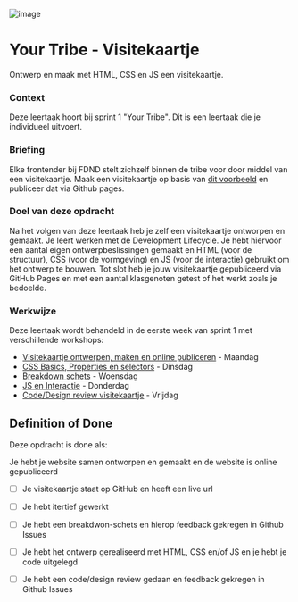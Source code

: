 
![image](https://user-images.githubusercontent.com/1391509/188114337-54f6a9eb-dc0c-42e9-a455-6ac636edb7c6.jpeg)

# Your Tribe - Visitekaartje

Ontwerp en maak met HTML, CSS en JS een visitekaartje.

### Context

Deze leertaak hoort bij sprint 1 "Your Tribe". Dit is een leertaak die je individueel uitvoert.


### Briefing

Elke frontender bij FDND stelt zichzelf binnen de tribe voor door middel van een visitekaartje. Maak een visitekaartje op basis van [dit voorbeeld](https://fdnd-task.github.io/your-tribe-profile-card/) en publiceer dat via Github pages.


### Doel van deze opdracht

Na het volgen van deze leertaak heb je zelf een visitekaartje ontworpen en gemaakt. Je leert werken met de Development Lifecycle. Je hebt hiervoor een aantal eigen ontwerpbeslissingen gemaakt en HTML (voor de structuur), CSS (voor de vormgeving) en JS (voor de interactie) gebruikt om het ontwerp te bouwen. Tot slot heb je jouw visitekaartje gepubliceerd via GitHub Pages en met een aantal klasgenoten getest of het werkt zoals je bedoelde.



### Werkwijze

Deze leertaak wordt behandeld in de eerste week van sprint 1 met verschillende workshops:

- [Visitekaartje ontwerpen, maken en online publiceren](visitekaartje-ontwerpen-maken-en-online-publiceren.md) - Maandag
- [CSS Basics, Properties en selectors](css-basics-properties-en-selectors.md) - Dinsdag
- [Breakdown schets](breakdown-schets.md) - Woensdag
- [JS en Interactie](js-en-interactie.md) - Donderdag
- [Code/Design review visitekaartje](code-design-review-visitekaartje.md) - Vrijdag




## Definition of Done

Deze opdracht is done als:

Je hebt je website samen ontworpen en gemaakt en de website is online gepubliceerd

- [ ] Je visitekaartje staat op GitHub en heeft een live url
- [ ] Je hebt itertief gewerkt
- [ ] Je hebt een breakdwon-schets en hierop feedback gekregen in Github Issues
- [ ] Je hebt het ontwerp gerealiseerd met HTML, CSS en/of JS en je hebt je code uitgelegd
- [ ] Je hebt een code/design review gedaan en feedback gekregen in Github Issues

